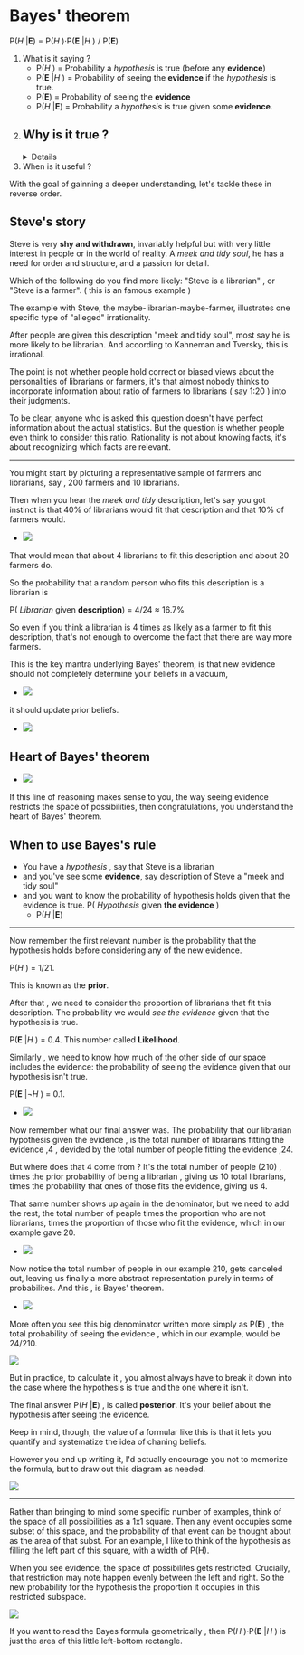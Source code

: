 
# Bayes' theorem

P(*H* |**E**) = P(*H* )·P(**E** |*H* ) / P(**E**)

1. What is it saying ?
    - P(*H* ) = Probability a *hypothesis* is true (before any **evidence**)
    - P(**E** |*H* ) = Probability of seeing the **evidence** if the *hypothesis* is true.
    - P(**E**) = Probability of seeing the **evidence** 
    - P(*H* |**E**) = Probability a *hypothesis* is true given some **evidence**. 
2. Why is it true ?
    - 
    <details>
    <img src="../imgs/bayes_theorem_graph.png">
    </details>
3. When is it useful ?


With the goal of gainning a deeper understanding, let's tackle these in reverse order.


## Steve's story 

Steve is very **shy and withdrawn**, invariably helpful but with very little interest in people or in the world of reality. A *meek and tidy soul*, he has a need for order and structure, and a passion for detail.

Which of the following do you find more likely:  "Steve is a librarian" , or "Steve is a farmer". ( this is an famous example )

The example with Steve, the maybe-librarian-maybe-farmer, illustrates one specific type of "alleged" irrationality. 

After people are given this description "meek and tidy soul", most say he is more likely to be librarian. And according to Kahneman and Tversky, this is irrational. 

The point is not whether people hold correct or biased views about the personalities of librarians or farmers, it's that almost nobody thinks to incorporate information about ratio of farmers to librarians ( say 1:20 )   into their judgments. 

To be clear, anyone who is asked this question doesn't have perfect information about the actual statistics. But the question is whether people even think to consider this ratio. Rationality is not about knowing facts, it's about recognizing which facts are relevant. 

---

You might start by picturing a representative sample of farmers and librarians, say , 200 farmers and 10 librarians.

Then when you hear the *meek and tidy* description, let's say you got instinct is that 40% of librarians would fit that description and that 10% of farmers would. 

- ![](../imgs/steven_story.png)

That would mean that about 4 librarians to fit this description and about 20 farmers do. 

So the probability that a random person who fits this description is a librarian is 

P( *Librarian*  given **description**) = 4/24 ≈ 16.7%

So even if you think a librarian is 4 times as likely as a farmer to fit this description, that's not enough to overcome the fact that there are way more farmers. 


This is the key mantra underlying Bayes' theorem, is that new evidence should not completely determine your beliefs in a vacuum, 

- ![](../imgs/steve_story_2.png)

it should update prior beliefs.

- ![](../imgs/steve_story_3.png)


## Heart of Bayes' theorem


- ![](../imgs/steve_story_4.png)

If this line of reasoning makes sense to you, the way seeing evidence restricts the space of possibilities, then congratulations, you understand the heart of Bayes' theorem. 


## When to use Bayes's rule 

- You have a *hypothesis* , say that Steve is a librarian
- and you've see some **evidence**,  say description of Steve a "meek and tidy soul"
- and you want to know the probability of hypothesis holds given that the evidence is true.  P( *Hypothesis* given **the evidence** )
    - P(*H* |**E**) 

---

Now remember the first relevant number is the probability that the hypothesis holds before considering any of the new evidence.

P(*H* ) = 1/21.

This is known as the **prior**.

After that , we need to consider the proportion of librarians that fit this description. The probability we would *see the evidence* given that the hypothesis is true. 

P(**E** |*H* ) = 0.4.   This number called **Likelihood**.

Similarly , we need to know how much of the other side of our space includes the evidence: the probability of seeing the evidence given that our hypothesis isn't true.

P(**E** |¬*H* ) = 0.1. 

- ![](../imgs/3b1b_bayes_0.png)

Now remember what our final answer was. The probability that our librarian hypothesis given the evidence , is the total number of librarians fitting the evidence ,4 , devided by the total number of people fitting the evidence ,24. 

But where does that 4 come from ?  It's the total number of people (210) , times the prior probability of being a librarian , giving us 10 total librarians, times the probability that ones of those fits the evidence, giving us 4. 

That same number shows up again in the denominator, but we need to add the rest, the total number of peaple times the proportion who are not librarians,  times the proportion of those who fit the evidence, which in our example gave 20. 

- ![](../imgs/3b1b_bayes_1.png)

Now notice the total number of people in our example 210, gets canceled out, leaving us finally a more abstract representation purely in terms of probabilites. And this , is Bayes' theorem.

- ![](../imgs/3b1b_bayes_2.png)

More often you see this big denominator written more simply as P(**E**) , the total probability of seeing the evidence , which in our example, would be 24/210. 

![](../imgs/3b1b_bayes_3.png)

But in practice, to calculate it , you almost always have to break it down into the case where the hypothesis is true and the one where it isn't.

The final answer P(*H* |**E**) , is called **posterior**. It's your belief about the hypothesis after seeing the evidence. 

Keep in mind, though, the value of a formular like this is that it lets you quantify and systematize the idea of chaning beliefs.

However you end up writing it, I'd actually encourage you not to memorize the formula, but to draw out this diagram as needed. 

![](../imgs/3b1b_bayes_4.png)

----

Rather than bringing to mind some specific number of examples, think of the space of all possibilities as a 1x1 square. Then any event occupies some subset of this space, and the probability of that event can be thought about as the area of that subst. For an example, I like to think of the hypothesis as filling the left part of this square, with a width of P(H).

When you see evidence, the space of possibilites gets restricted. Crucially, that restriction may note happen evenly between the left and right. So the new probability for the hypothesis the proportion it occupies in this restricted subspace.

![](../imgs/3b1b_bayes_5.png)

If you want to read the Bayes formula geometrically , then P(*H* )·P(**E** |*H* )  is just the area of this little left-bottom rectangle. 




